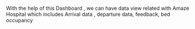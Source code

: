 
With the help of this Dashboard , we can have data view related with Amaze Hospital which includes Arrival data , departure data, feedback, bed occupancy
